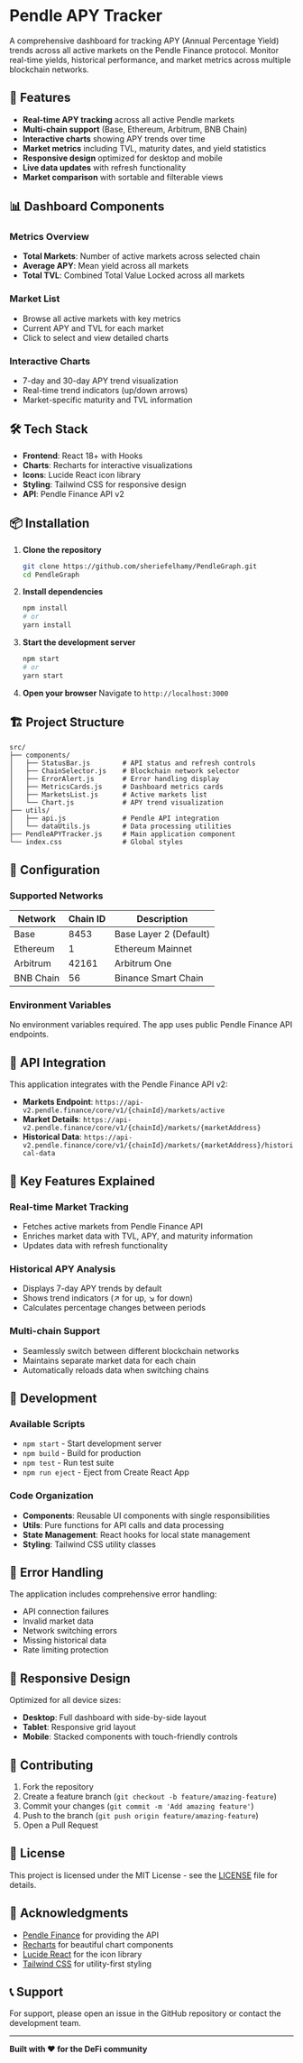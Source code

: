# Pendle APY Tracker

A comprehensive dashboard for tracking APY (Annual Percentage Yield) trends across all active markets on the Pendle Finance protocol. Monitor real-time yields, historical performance, and market metrics across multiple blockchain networks.

## 🚀 Features

- **Real-time APY tracking** across all active Pendle markets
- **Multi-chain support** (Base, Ethereum, Arbitrum, BNB Chain)
- **Interactive charts** showing APY trends over time
- **Market metrics** including TVL, maturity dates, and yield statistics
- **Responsive design** optimized for desktop and mobile
- **Live data updates** with refresh functionality
- **Market comparison** with sortable and filterable views

## 📊 Dashboard Components

### Metrics Overview
- **Total Markets**: Number of active markets across selected chain
- **Average APY**: Mean yield across all markets
- **Total TVL**: Combined Total Value Locked across all markets

### Market List
- Browse all active markets with key metrics
- Current APY and TVL for each market
- Click to select and view detailed charts

### Interactive Charts
- 7-day and 30-day APY trend visualization
- Real-time trend indicators (up/down arrows)
- Market-specific maturity and TVL information

## 🛠️ Tech Stack

- **Frontend**: React 18+ with Hooks
- **Charts**: Recharts for interactive visualizations
- **Icons**: Lucide React icon library
- **Styling**: Tailwind CSS for responsive design
- **API**: Pendle Finance API v2

## 📦 Installation

1. **Clone the repository**
   ```bash
   git clone https://github.com/sheriefelhamy/PendleGraph.git
   cd PendleGraph
   ```

2. **Install dependencies**
   ```bash
   npm install
   # or
   yarn install
   ```

3. **Start the development server**
   ```bash
   npm start
   # or
   yarn start
   ```

4. **Open your browser**
   Navigate to `http://localhost:3000`

## 🏗️ Project Structure

```
src/
├── components/
│   ├── StatusBar.js        # API status and refresh controls
│   ├── ChainSelector.js    # Blockchain network selector
│   ├── ErrorAlert.js       # Error handling display
│   ├── MetricsCards.js     # Dashboard metrics cards
│   ├── MarketsList.js      # Active markets list
│   └── Chart.js            # APY trend visualization
├── utils/
│   ├── api.js              # Pendle API integration
│   └── dataUtils.js        # Data processing utilities
├── PendleAPYTracker.js     # Main application component
└── index.css               # Global styles
```

## 🔧 Configuration

### Supported Networks

| Network | Chain ID | Description |
|---------|----------|-------------|
| Base | 8453 | Base Layer 2 (Default) |
| Ethereum | 1 | Ethereum Mainnet |
| Arbitrum | 42161 | Arbitrum One |
| BNB Chain | 56 | Binance Smart Chain |

### Environment Variables

No environment variables required. The app uses public Pendle Finance API endpoints.

## 🔌 API Integration

This application integrates with the Pendle Finance API v2:

- **Markets Endpoint**: `https://api-v2.pendle.finance/core/v1/{chainId}/markets/active`
- **Market Details**: `https://api-v2.pendle.finance/core/v1/{chainId}/markets/{marketAddress}`
- **Historical Data**: `https://api-v2.pendle.finance/core/v1/{chainId}/markets/{marketAddress}/historical-data`

## 🎯 Key Features Explained

### Real-time Market Tracking
- Fetches active markets from Pendle Finance API
- Enriches market data with TVL, APY, and maturity information
- Updates data with refresh functionality

### Historical APY Analysis
- Displays 7-day APY trends by default
- Shows trend indicators (↗ for up, ↘ for down)
- Calculates percentage changes between periods

### Multi-chain Support
- Seamlessly switch between different blockchain networks
- Maintains separate market data for each chain
- Automatically reloads data when switching chains

## 🧪 Development

### Available Scripts

- `npm start` - Start development server
- `npm build` - Build for production
- `npm test` - Run test suite
- `npm run eject` - Eject from Create React App

### Code Organization

- **Components**: Reusable UI components with single responsibilities
- **Utils**: Pure functions for API calls and data processing
- **State Management**: React hooks for local state management
- **Styling**: Tailwind CSS utility classes

## 🐛 Error Handling

The application includes comprehensive error handling:

- API connection failures
- Invalid market data
- Network switching errors
- Missing historical data
- Rate limiting protection

## 📱 Responsive Design

Optimized for all device sizes:
- **Desktop**: Full dashboard with side-by-side layout
- **Tablet**: Responsive grid layout
- **Mobile**: Stacked components with touch-friendly controls

## 🤝 Contributing

1. Fork the repository
2. Create a feature branch (`git checkout -b feature/amazing-feature`)
3. Commit your changes (`git commit -m 'Add amazing feature'`)
4. Push to the branch (`git push origin feature/amazing-feature`)
5. Open a Pull Request

## 📄 License

This project is licensed under the MIT License - see the [LICENSE](LICENSE) file for details.

## 🙏 Acknowledgments

- [Pendle Finance](https://pendle.finance) for providing the API
- [Recharts](https://recharts.org) for beautiful chart components
- [Lucide React](https://lucide.dev) for the icon library
- [Tailwind CSS](https://tailwindcss.com) for utility-first styling

## 📞 Support

For support, please open an issue in the GitHub repository or contact the development team.

---

**Built with ❤️ for the DeFi community**